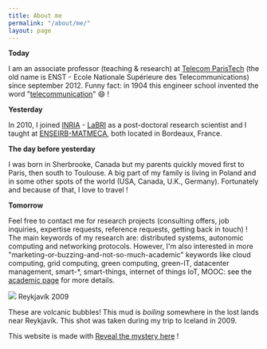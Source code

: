 ```yaml
---
title: About me
permalink: "/about/me/"
layout: page
---
```


**Today**

I am an associate professor (teaching &amp; research) at [Telecom ParisTech][1] (the old name is ENST - Ecole Nationale Supérieure des Telecommunications) since september 2012. Funny fact: in 1904 this engineer school invented the word "[telecommunication][2]" :smile: !

**Yesterday**

In 2010, I joined [INRIA][3] - [LaBRI][4] as a post-doctoral research scientist and I taught at [ENSEIRB-MATMECA][5], both located in Bordeaux, France.

**The day before yesterday**

I was born in Sherbrooke, Canada but my parents quickly moved first to Paris, then south to Toulouse. A big part of my family is living in Poland and in some other spots of the world (USA, Canada, U.K., Germany). Fortunately and because of that, I love to travel !

**Tomorrow**

Feel free to contact me for research projects (consulting offers, job inquiries, expertise requests, reference requests, getting back in touch) ! The main keywords of my research are: distributed systems, autonomic computing and networking protocols. However, I'm also interested in more "marketing-or-buzzing-and-not-so-much-academic" keywords like cloud computing, grid computing, green computing, green-IT, datacenter management, smart-\*, smart-things, internet of things IoT, MOOC: see the [academic page](/academic/) for more details.

<div class="row">
   <div class="col s12 m10 l8">
     <div class="card hoverable">
       <div class="card-image">
         <img src="{{ "/images/islande.jpg" | prepend: site.baseurl }}">
         <span class="card-title white-text tbb">Reykjavík 2009</span>
       </div>
       <div class="card-content">
         <p>These are volcanic bubbles! This mud is <i>boiling</i> somewhere in the lost lands near Reykjavík. This shot was taken during my trip to Iceland in 2009.</p>
       </div>
     </div>
   </div>
</div>

This website is made with <i class="fa fa-broken-heart"></i> [Reveal the mystery here](/about/website/) !

[1]: http://www.telecom-paristech.fr
[2]: http://en.wikipedia.org/wiki/Telecommunication#Etymology
[3]: http://www.inria.fr/en/
[4]: http://www.labri.fr/
[5]: http://www.enseirb-matmeca.fr/
[6]: http://www.remisharrock.fr/research
